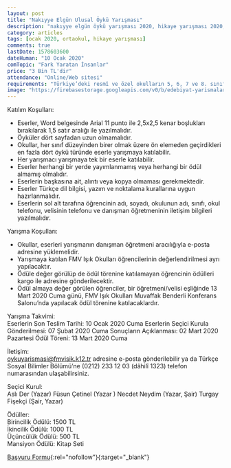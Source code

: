 ```yaml
---
layout: post
title: "Nakıyye Elgün Ulusal Öykü Yarışması"
description: "nakıyye elgün öykü yarışması 2020, hikaye yarışması 2020, hikaye yarışmaları, öykü yarışmaları"
category: articles
tags: [ocak 2020, ortaokul, hikaye yarışması]
comments: true
lastDate: 1578603600
dateHuman: "10 Ocak 2020"
comTopic: "Fark Yaratan İnsanlar"
price: "3 Bin TL'dir"
attendance: "Online/Web sitesi"
requirements: "Türkiye’deki resmî ve özel okulların 5, 6, 7 ve 8. sınıf öğrencileri"
image: "https://firebasestorage.googleapis.com/v0/b/edebiyat-yarismalari.appspot.com/o/nakiyye-elgun-ulusal-oyku-yarismasi.jpg?alt=media&token=b2133ea4-d176-43a6-9c29-d578877718fe"
---
```


Katılım Koşulları:  
- Eserler, Word belgesinde Arial 11 punto ile 2,5x2,5 kenar boşlukları bırakılarak 1,5 satır aralığı ile yazılmalıdır.
- Öyküler dört sayfadan uzun olmamalıdır.
- Okullar, her sınıf düzeyinden birer olmak üzere ön elemeden geçirdikleri en fazla dört öykü türünde eserle yarışmaya katılabilir.
- Her yarışmacı yarışmaya tek bir eserle katılabilir.
- Eserler herhangi bir yerde yayımlanmamış veya herhangi bir ödül almamış olmalıdır.
- Eserlerin başkasına ait, alıntı veya kopya olmaması gerekmektedir.
- Eserler Türkçe dil bilgisi, yazım ve noktalama kurallarına uygun hazırlanmalıdır.
- Eserlerin sol alt tarafına öğrencinin adı, soyadı, okulunun adı, sınıfı, okul telefonu, velisinin telefonu ve danışman öğretmeninin iletişim bilgileri yazılmalıdır.

Yarışma Koşulları:  
- Okullar, eserleri yarışmanın danışman öğretmeni aracılığıyla e-posta adresine yüklemelidir.
- Yarışmaya katılan FMV Işık Okulları öğrencilerinin değerlendirilmesi ayrı yapılacaktır.
- Ödüle değer görülüp de ödül törenine katılamayan öğrencinin ödülleri kargo ile adresine gönderilecektir.
- Ödül almaya değer görülen öğrenciler, bir öğretmeni/velisi eşliğinde 13 Mart 2020 Cuma günü, FMV Işık Okulları Muvaffak Benderli Konferans Salonu’nda yapılacak ödül törenine katılacaklardır.

Yarışma Takvimi:  
Eserlerin Son Teslim Tarihi: 10 Ocak 2020 Cuma
Eserlerin Seçici Kurula Gönderilmesi: 07 Şubat 2020 Cuma
Sonuçların Açıklanması: 02 Mart 2020 Pazartesi
Ödül Töreni: 13 Mart 2020 Cuma

İletişim:  
oykuyarismasi@fmvisik.k12.tr adresine e-posta gönderilebilir ya da Türkçe Sosyal Bilimler Bölümü’ne (0212) 233 12 03 (dâhilî 1323) telefon numarasından ulaşabilirsiniz.

Seçici Kurul:  
Aslı Der (Yazar)
Füsun Çetinel (Yazar )
Necdet Neydim (Yazar, Şair)
Turgay Fişekçi (Şair, Yazar)

Ödüller:  
Birincilik Ödülü: 1500 TL  
İkincilik Ödülü: 1000 TL  
Üçüncülük Ödülü: 500 TL  
Mansiyon Ödülü: Kitap Seti

[Başvuru Formu](http://fmv.edu.tr/tr/oykuyarismasi?utm_source=edebiyatyarismalari.com&utm_medium=affiliate&utm_campaign=cpc){:rel="nofollow"}{:target="_blank"}
